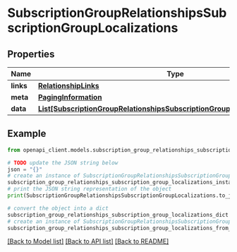 # SubscriptionGroupRelationshipsSubscriptionGroupLocalizations


## Properties

Name | Type | Description | Notes
------------ | ------------- | ------------- | -------------
**links** | [**RelationshipLinks**](RelationshipLinks.md) |  | [optional] 
**meta** | [**PagingInformation**](PagingInformation.md) |  | [optional] 
**data** | [**List[SubscriptionGroupRelationshipsSubscriptionGroupLocalizationsDataInner]**](SubscriptionGroupRelationshipsSubscriptionGroupLocalizationsDataInner.md) |  | [optional] 

## Example

```python
from openapi_client.models.subscription_group_relationships_subscription_group_localizations import SubscriptionGroupRelationshipsSubscriptionGroupLocalizations

# TODO update the JSON string below
json = "{}"
# create an instance of SubscriptionGroupRelationshipsSubscriptionGroupLocalizations from a JSON string
subscription_group_relationships_subscription_group_localizations_instance = SubscriptionGroupRelationshipsSubscriptionGroupLocalizations.from_json(json)
# print the JSON string representation of the object
print(SubscriptionGroupRelationshipsSubscriptionGroupLocalizations.to_json())

# convert the object into a dict
subscription_group_relationships_subscription_group_localizations_dict = subscription_group_relationships_subscription_group_localizations_instance.to_dict()
# create an instance of SubscriptionGroupRelationshipsSubscriptionGroupLocalizations from a dict
subscription_group_relationships_subscription_group_localizations_from_dict = SubscriptionGroupRelationshipsSubscriptionGroupLocalizations.from_dict(subscription_group_relationships_subscription_group_localizations_dict)
```
[[Back to Model list]](../README.md#documentation-for-models) [[Back to API list]](../README.md#documentation-for-api-endpoints) [[Back to README]](../README.md)



